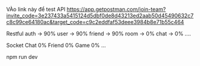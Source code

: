 <!-- Mô tả dự án, cách chạy và cấu trúc backend -->



VÀo link này để test API 
https://app.getpostman.com/join-team?invite_code=3e237433a5415124d5dbf0de8d43213ed2aab50d45490632c7c8c99ce64180ac&target_code=c9c2eddfaf53deee3984b8e71b55c464

Restful
auth -> 90%
user -> 90%
friend -> 90%
room -> 0%
chat -> 0%
....

Socket
Chat 0%
Friend 0%
Game 0%
...




npm run dev